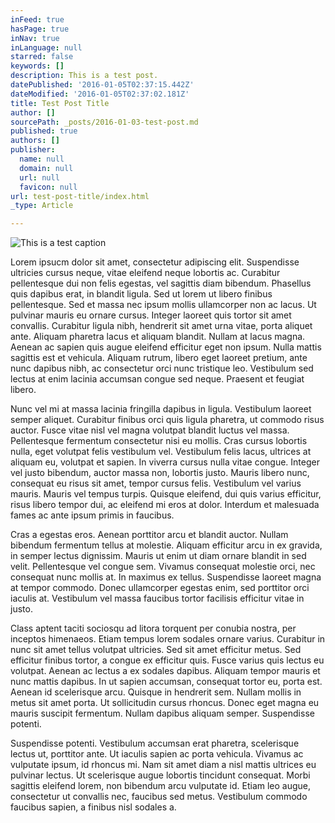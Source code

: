 ```yaml
---
inFeed: true
hasPage: true
inNav: true
inLanguage: null
starred: false
keywords: []
description: This is a test post.
datePublished: '2016-01-05T02:37:15.442Z'
dateModified: '2016-01-05T02:37:02.181Z'
title: Test Post Title
author: []
sourcePath: _posts/2016-01-03-test-post.md
published: true
authors: []
publisher:
  name: null
  domain: null
  url: null
  favicon: null
url: test-post-title/index.html
_type: Article

---
```

![This is a test caption](https://s3-us-west-2.amazonaws.com/the-grid-img/p/925425f9497600ca449a7a6d5814a7d060ebe8cb.jpg)

Lorem ipsucm dolor sit amet, consectetur adipiscing elit. Suspendisse ultricies cursus neque, vitae eleifend neque lobortis ac. Curabitur pellentesque dui non felis egestas, vel sagittis diam bibendum. Phasellus quis dapibus erat, in blandit ligula. Sed ut lorem ut libero finibus pellentesque. Sed et massa nec ipsum mollis ullamcorper non ac lacus. Ut pulvinar mauris eu ornare cursus. Integer laoreet quis tortor sit amet convallis. Curabitur ligula nibh, hendrerit sit amet urna vitae, porta aliquet ante. Aliquam pharetra lacus et aliquam blandit. Nullam at lacus magna. Aenean ac sapien quis augue eleifend efficitur eget non ipsum. Nulla mattis sagittis est et vehicula. Aliquam rutrum, libero eget laoreet pretium, ante nunc dapibus nibh, ac consectetur orci nunc tristique leo. Vestibulum sed lectus at enim lacinia accumsan congue sed neque. Praesent et feugiat libero.

Nunc vel mi at massa lacinia fringilla dapibus in ligula. Vestibulum laoreet semper aliquet. Curabitur finibus orci quis ligula pharetra, ut commodo risus auctor. Fusce vitae nisl vel magna volutpat blandit luctus vel massa. Pellentesque fermentum consectetur nisi eu mollis. Cras cursus lobortis nulla, eget volutpat felis vestibulum vel. Vestibulum felis lacus, ultrices at aliquam eu, volutpat et sapien. In viverra cursus nulla vitae congue. Integer vel justo bibendum, auctor massa non, lobortis justo. Mauris libero nunc, consequat eu risus sit amet, tempor cursus felis. Vestibulum vel varius mauris. Mauris vel tempus turpis. Quisque eleifend, dui quis varius efficitur, risus libero tempor dui, ac eleifend mi eros at dolor. Interdum et malesuada fames ac ante ipsum primis in faucibus.

Cras a egestas eros. Aenean porttitor arcu et blandit auctor. Nullam bibendum fermentum tellus at molestie. Aliquam efficitur arcu in ex gravida, in semper lectus dignissim. Mauris ut enim ut diam ornare blandit in sed velit. Pellentesque vel congue sem. Vivamus consequat molestie orci, nec consequat nunc mollis at. In maximus ex tellus. Suspendisse laoreet magna at tempor commodo. Donec ullamcorper egestas enim, sed porttitor orci iaculis at. Vestibulum vel massa faucibus tortor facilisis efficitur vitae in justo.

Class aptent taciti sociosqu ad litora torquent per conubia nostra, per inceptos himenaeos. Etiam tempus lorem sodales ornare varius. Curabitur in nunc sit amet tellus volutpat ultricies. Sed sit amet efficitur metus. Sed efficitur finibus tortor, a congue ex efficitur quis. Fusce varius quis lectus eu volutpat. Aenean ac lectus a ex sodales dapibus. Aliquam tempor mauris et nunc mattis dapibus. In ut sapien accumsan, consequat tortor eu, porta est. Aenean id scelerisque arcu. Quisque in hendrerit sem. Nullam mollis in metus sit amet porta. Ut sollicitudin cursus rhoncus. Donec eget magna eu mauris suscipit fermentum. Nullam dapibus aliquam semper. Suspendisse potenti.

Suspendisse potenti. Vestibulum accumsan erat pharetra, scelerisque lectus ut, porttitor ante. Ut iaculis sapien ac porta vehicula. Vivamus ac vulputate ipsum, id rhoncus mi. Nam sit amet diam a nisl mattis ultrices eu pulvinar lectus. Ut scelerisque augue lobortis tincidunt consequat. Morbi sagittis eleifend lorem, non bibendum arcu vulputate id. Etiam leo augue, consectetur ut convallis nec, faucibus sed metus. Vestibulum commodo faucibus sapien, a finibus nisl sodales a.